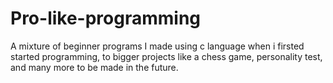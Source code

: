 # Pro-like-programming
A mixture of beginner programs I made using c language when i firsted started programming, to bigger projects like a chess game, personality test, and many more to be made in the future.
